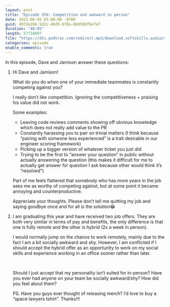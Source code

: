 ```yaml
---
layout: post
title: "Episode 359: Competition and awkward in person"
date: 2023-06-05 05:00:00 -0700
guid: 4972e268-5d2c-46d5-b78a-80d59bf6e7e7
duration: "40:05"
length: 57716097
file: "https://dts.podtrac.com/redirect.mp3/download.softskills.audio/sse-359.mp3"
categories: episode
enable_comments: true
---
```


In this episode, Dave and Jamison answer these questions:

1. Hi Dave and Jamison!
   
   What do you do when one of your immediate teammates is constantly competing against you?
   
   I really don’t like competition. Ignoring the competitiveness + praising his value did not work.
   
   Some examples:
   
   - Leaving code reviews comments showing off obvious knowledge which does not really add value to the PR
   - Constantly harassing you to pair on trivial matters (I think because “pairing with someone less experienced” is a trait desirable in our engineer scoring framework)
   - Picking up a bigger version of whatever ticket you just did
   - Trying to be the first to “answer your question” in public without actually answering the question (this makes it difficult for me to actually get answer for question I ask because other would think it’s “resolved”)
   
   Part of me feels flattered that somebody who has more years in the job sees me as worthy of competing against, but at some point it became annoying and counterproductive.
   
   Appreciate your thoughts. Please don’t tell me quitting my job and saying goodbye once and for all is the solution😂

2. I am graduating this year and have received two job offers. They are both very similar in terms of pay and benefits, the only difference is that one is fully remote and the other is hybrid (2x a week in person).
   
   I would normally jump on the chance to work remotely, mainly due to the fact I am a bit socially awkward and shy. However, I am conflicted if I should accept the hybrid offer as an opportunity to work on my social skills and experience working in an office sooner rather than later.
   
   ‌
   
   Should I just accept that my personality isn’t suited for in-person? Have you ever had anyone on your team be socially awkward/shy? How did you feel about them?
   
   PS. Have you guys ever thought of releasing merch? I’d love to buy a “space lawyers tshirt”. Thanks!!!
